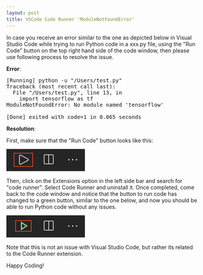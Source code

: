 ```yaml
---
layout: post
title: VSCode Code Runner 'ModuleNotFoundError'
---
```

In case you receive an error similar to the one as depicted below in Visual Studio Code while trying to run Python code in a xxx.py file, using the "Run Code" button on the top right hand side of the code window, then please use following process to resolve the issue.

**Error**:
<pre>
[Running] python -u "/Users/test.py"
Traceback (most recent call last):
  File "/Users/test.py", line 13, in <module>
    import tensorflow as tf
ModuleNotFoundError: No module named 'tensorflow'

[Done] exited with code=1 in 0.065 seconds </pre>

**Resolution**:

First, make sure that the "Run Code" button looks like this:

![CodeRunnerButton](../images/vscode_cr1.png "Code Runner Button")

Then, click on the Extensions option in the left side bar and search for "code runner". Select Code Runner and uninstall it. Once completed, come back to the code window and notice that the button to run code has changed to a green button, similar to the one below, and now you should be able to run Python code without any issues. 

![PythonRunButton](../images/vscode_cr2.png "Run Python Code Button")

Note that this is not an issue with Visual Studio Code, but rather its related to the Code Runner extension. 

Happy Coding!
